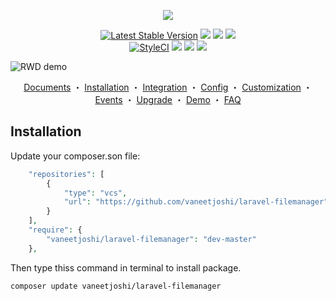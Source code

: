 <p align="center"><img src="https://unisharp.github.io/laravel-filemanager/images/logo_vertical_colored.png"></p>

<p align="center">
  <a href="https://packagist.org/packages/vaneetjoshi/laravel-filemanager"><img src="https://img.shields.io/packagist/v/vaneetjoshi/laravel-filemanager" alt="Latest Stable Version"></a>
  <a target="_blank" href="https://packagist.org/packages/vaneetjoshi/laravel-filemanager"><img src="https://poser.pugx.org/vaneetjoshi/laravel-filemanager/downloads"></a>
  <a target="_blank" href="https://packagist.org/packages/vaneetjoshi/laravel-filemanager"><img src="https://img.shields.io/packagist/dm/vaneetjoshi/laravel-filemanager.svg"></a>
  <!-- <a target="_blank" href="https://packagist.org/packages/vaneetjoshi/laravel-filemanager"><img src="https://img.shields.io/badge/stable-2.6.4-blue.svg"></a> -->
  <a target="_blank" href="https://packagist.org/packages/vaneetjoshi/laravel-filemanager"><img src="https://poser.pugx.org/vaneetjoshi/laravel-filemanager/license"></a>
  <br>
  <a href="https://github.styleci.io/repos/39873788?branch=master"><img src="https://github.styleci.io/repos/39873788/shield?branch=master" alt="StyleCI"></a>
  <a target="_blank" href="https://scrutinizer-ci.com/g/UniSharp/laravel-filemanager/?branch=master"><img src="https://scrutinizer-ci.com/g/UniSharp/laravel-filemanager/badges/build.png?b=master"></a>
  <a target="_blank" href="https://scrutinizer-ci.com/g/UniSharp/laravel-filemanager/"><img src="https://scrutinizer-ci.com/g/UniSharp/laravel-filemanager/badges/quality-score.png?b=master"></a>
  <a target="_blank" href="https://codeclimate.com/github/UniSharp/laravel-filemanager/maintainability"><img src="https://api.codeclimate.com/v1/badges/e51f2ef8f4d9f97268db/maintainability" /></a>
</p>

![RWD demo](https://unisharp.github.io/laravel-filemanager/images/screenshots-v2.png)

<p align="center">
  <a href="http://unisharp.github.io/laravel-filemanager/">Documents</a>
・
  <a href="http://unisharp.github.io/laravel-filemanager/installation">Installation</a>
・
  <a href="http://unisharp.github.io/laravel-filemanager/integration">Integration</a>
・
  <a href="http://unisharp.github.io/laravel-filemanager/config">Config</a>
・
  <a href="http://unisharp.github.io/laravel-filemanager/customization">Customization</a>
・
  <a href="http://unisharp.github.io/laravel-filemanager/events">Events</a>
・
  <a href="http://unisharp.github.io/laravel-filemanager/upgrade">Upgrade</a>
・
  <a href="https://github.com/UniSharp/laravel-filemanager-example-5.3">Demo</a>
・
  <a href="https://github.com/UniSharp/laravel-filemanager/wiki">FAQ</a>
</p>

## Installation

Update your composer.son file:

```php
    "repositories": [
        {
            "type": "vcs",
            "url": "https://github.com/vaneetjoshi/laravel-filemanager"
        }
    ],
    "require": {
        "vaneetjoshi/laravel-filemanager": "dev-master"
    },
```

Then type thiss command in terminal to install package.

```sh
composer update vaneetjoshi/laravel-filemanager
```
